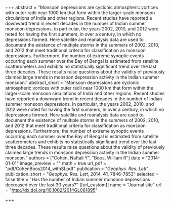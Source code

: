 +++
abstract = "Monsoon depressions are cyclonic atmospheric vortices with outer radii near 1000 km that form within the larger-scale monsoon circulations of India and other regions. Recent studies have reported a downward trend in recent decades in the number of Indian summer monsoon depressions. In particular, the years 2002, 2010, and 2012 were noted for having the first summers, in over a century, in which no depressions formed. Here satellite and reanalysis data are used to document the existence of multiple storms in the summers of 2002, 2010, and 2012 that meet traditional criteria for classification as monsoon depressions. Furthermore, the number of extreme synoptic events occurring each summer over the Bay of Bengal is estimated from satellite scatterometers and exhibits no statistically significant trend over the last three decades. These results raise questions about the validity of previously claimed large trends in monsoon depression activity in the Indian summer monsoon."
abstract_short = "Monsoon depressions are cyclonic atmospheric vortices with outer radii near 1000 km that form within the larger-scale monsoon circulations of India and other regions. Recent studies have reported a downward trend in recent decades in the number of Indian summer monsoon depressions. In particular, the years 2002, 2010, and 2012 were noted for having the first summers, in over a century, in which no depressions formed. Here satellite and reanalysis data are used to document the existence of multiple storms in the summers of 2002, 2010, and 2012 that meet traditional criteria for classification as monsoon depressions. Furthermore, the number of extreme synoptic events occurring each summer over the Bay of Bengal is estimated from satellite scatterometers and exhibits no statistically significant trend over the last three decades. These results raise questions about the validity of previously claimed large trends in monsoon depression activity in the Indian summer monsoon."
authors = ["Cohen, Naftali Y", "Boos, William R"]
date = "2014-01-01"
image_preview = ""
math = true
url_pdf = "pdf/CohenBoos2014_withSI.pdf"
publication = "*Geophys. Res. Lett*"
publication_short = "*Geophys. Res. Lett*, 2014, **41**, 7846-7853"
selected = false
title = "Has the number of Indian summer monsoon depressions decreased over the last 30 years?"
[[url_custom]]
   name = "Journal site"
   url = "http://dx.doi.org/10.1002/2014GL061895"


+++
